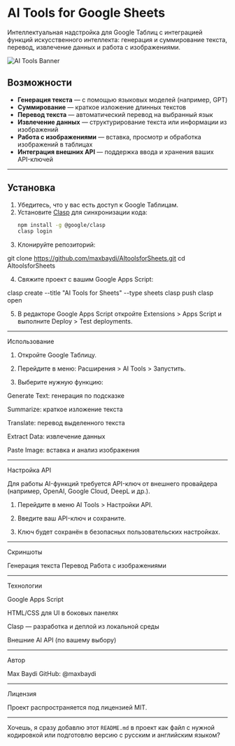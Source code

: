 # AI Tools for Google Sheets

Интеллектуальная надстройка для Google Таблиц с интеграцией функций искусственного интеллекта: генерация и суммирование текста, перевод, извлечение данных и работа с изображениями.

![AI Tools Banner](https://github.com/maxbaydi/AItoolsforSheets/raw/main/assets/banner.png)

## Возможности

- **Генерация текста** — с помощью языковых моделей (например, GPT)
- **Суммирование** — краткое изложение длинных текстов
- **Перевод текста** — автоматический перевод на выбранный язык
- **Извлечение данных** — структурирование текста или информации из изображений
- **Работа с изображениями** — вставка, просмотр и обработка изображений в таблицах
- **Интеграция внешних API** — поддержка ввода и хранения ваших API-ключей

---

## Установка

1. Убедитесь, что у вас есть доступ к Google Таблицам.
2. Установите [Clasp](https://github.com/google/clasp) для синхронизации кода:
   ```bash
   npm install -g @google/clasp
   clasp login

3. Клонируйте репозиторий:

git clone https://github.com/maxbaydi/AItoolsforSheets.git
cd AItoolsforSheets


4. Свяжите проект с вашим Google Apps Script:

clasp create --title "AI Tools for Sheets" --type sheets
clasp push
clasp open


5. В редакторе Google Apps Script откройте Extensions > Apps Script и выполните Deploy > Test deployments.




---

Использование

1. Откройте Google Таблицу.


2. Перейдите в меню: Расширения > AI Tools > Запустить.


3. Выберите нужную функцию:

Generate Text: генерация по подсказке

Summarize: краткое изложение текста

Translate: перевод выделенного текста

Extract Data: извлечение данных

Paste Image: вставка и анализ изображения





---

Настройка API

Для работы AI-функций требуется API-ключ от внешнего провайдера (например, OpenAI, Google Cloud, DeepL и др.).

1. Перейдите в меню AI Tools > Настройки API.


2. Введите ваш API-ключ и сохраните.


3. Ключ будет сохранён в безопасных пользовательских настройках.




---

Скриншоты

Генерация текста	Перевод	Работа с изображениями

		



---

Технологии

Google Apps Script

HTML/CSS для UI в боковых панелях

Clasp — разработка и деплой из локальной среды

Внешние AI API (по вашему выбору)



---

Автор

Max Baydi
GitHub: @maxbaydi


---

Лицензия

Проект распространяется под лицензией MIT.

---

Хочешь, я сразу добавлю этот `README.md` в проект как файл с нужной кодировкой или подготовлю версию с русским и английским языком?

